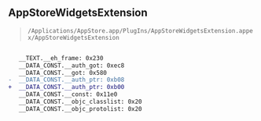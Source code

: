 ## AppStoreWidgetsExtension

> `/Applications/AppStore.app/PlugIns/AppStoreWidgetsExtension.appex/AppStoreWidgetsExtension`

```diff

   __TEXT.__eh_frame: 0x230
   __DATA_CONST.__auth_got: 0xec8
   __DATA_CONST.__got: 0x580
-  __DATA_CONST.__auth_ptr: 0xb08
+  __DATA_CONST.__auth_ptr: 0xb00
   __DATA_CONST.__const: 0x11e0
   __DATA_CONST.__objc_classlist: 0x20
   __DATA_CONST.__objc_protolist: 0x20

```
